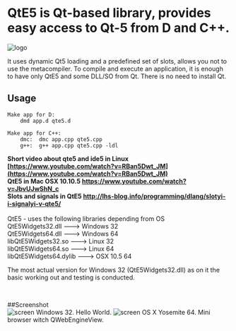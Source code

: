 # QtE5 is Qt-based library, provides easy access to Qt-5 from D and C++.

![logo](https://github.com/MGWL/QtE5/blob/master/ICONS/qte5.png)

It uses dynamic Qt5 loading and a predefined set of slots, allows you not to use the metacompiler. To compile and execute an application, it is enough to have only QtE5 and some DLL/SO from Qt. There is no need to install Qt.

## Usage
```
Make app for D:
    dmd app.d qte5.d
    
Make app for C++:
    dmc:  dmc app.cpp qte5.cpp
    g++:  g++ app.cpp qte5.cpp -ldl
```

**Short video about qte5 and ide5 in Linux [https://www.youtube.com/watch?v=RBan5Dwt_JM](https://www.youtube.com/watch?v=RBan5Dwt_JM)**
<br>
**QtE5 in Mac OSX 10.10.5 https://www.youtube.com/watch?v=JbvUJwShN_c**
<br>
**Slots and signals in QtE5 http://lhs-blog.info/programming/dlang/slotyi-i-signalyi-v-qte5/**
<br>
<br>
QtE5 - uses the following libraries depending from OS<br>
    QtE5Widgets32.dll     --->  Windows 32<br>
    QtE5Widgets64.dll     --->  Windows 64<br>
    libQtE5Widgets32.so   --->  Linux   32<br>
    libQtE5Widgets64.so   --->  Linux   64<br>
    libQtE5Widgets64.dylib ---> OSX 10.5 64<br>
    
<p>The most actual version for Windows 32 (QtE5Widgets32.dll) as on it the basic working out and testing is conducted.</p>   
<br>

##Screenshot    
![screen](https://pp.userapi.com/c638923/v638923410/5e562/5VCDQWdgr_M.jpg)
Windows 32. Hello World.
![screen](https://pp.userapi.com/c840122/v840122383/70ffe/OIi51ZRtG3c.jpg)
OS X Yosemite 64. Mini browser witch QWebEngineView.
